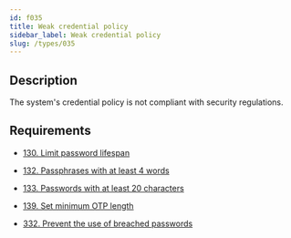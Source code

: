 ```yaml
---
id: f035
title: Weak credential policy
sidebar_label: Weak credential policy
slug: /types/035
---
```


## Description

The system's credential policy
is not compliant with security regulations.

## Requirements

- [130. Limit password lifespan](/criteria/credentials/130)

- [132. Passphrases with at least 4 words](/criteria/credentials/132)

- [133. Passwords with at least 20 characters](/criteria/credentials/133)

- [139. Set minimum OTP length](/criteria/credentials/139)

- [332. Prevent the use of breached passwords](/criteria/credentials/332)
